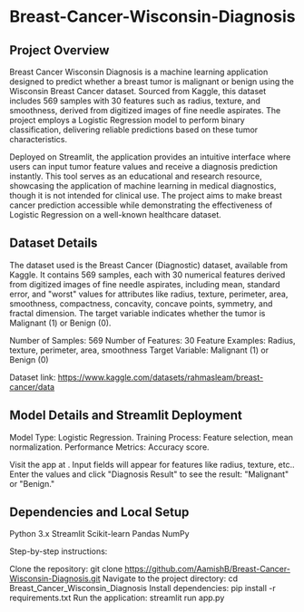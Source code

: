 # Breast-Cancer-Wisconsin-Diagnosis

## Project Overview

Breast Cancer Wisconsin Diagnosis is a machine learning application designed to predict whether a breast tumor is malignant or benign using the Wisconsin Breast Cancer dataset. Sourced from Kaggle, this dataset includes 569 samples with 30 features such as radius, texture, and smoothness, derived from digitized images of fine needle aspirates. The project employs a Logistic Regression model to perform binary classification, delivering reliable predictions based on these tumor characteristics.

Deployed on Streamlit, the application provides an intuitive interface where users can input tumor feature values and receive a diagnosis prediction instantly. This tool serves as an educational and research resource, showcasing the application of machine learning in medical diagnostics, though it is not intended for clinical use. The project aims to make breast cancer prediction accessible while demonstrating the effectiveness of Logistic Regression on a well-known healthcare dataset.

## Dataset Details

The dataset used is the Breast Cancer (Diagnostic) dataset, available from Kaggle. It contains 569 samples, each with 30 numerical features derived from digitized images of fine needle aspirates, including mean, standard error, and "worst" values for attributes like radius, texture, perimeter, area, smoothness, compactness, concavity, concave points, symmetry, and fractal dimension. The target variable indicates whether the tumor is Malignant (1) or Benign (0).

Number of Samples: 569
Number of Features: 30
Feature Examples: Radius, texture, perimeter, area, smoothness
Target Variable: Malignant (1) or Benign (0)

Dataset link: https://www.kaggle.com/datasets/rahmasleam/breast-cancer/data

## Model Details and Streamlit Deployment

Model Type: Logistic Regression.
Training Process: Feature selection, mean normalization.
Performance Metrics: Accuracy score.

Visit the app at .
Input fields will appear for features like radius, texture, etc..
Enter the values and click "Diagnosis Result" to see the result: "Malignant" or "Benign."

## Dependencies and Local Setup

Python 3.x
Streamlit
Scikit-learn
Pandas
NumPy

Step-by-step instructions:

Clone the repository: git clone https://github.com/AamishB/Breast-Cancer-Wisconsin-Diagnosis.git
Navigate to the project directory: cd Breast_Cancer_Wisconsin_Diagnosis
Install dependencies: pip install -r requirements.txt
Run the application: streamlit run app.py